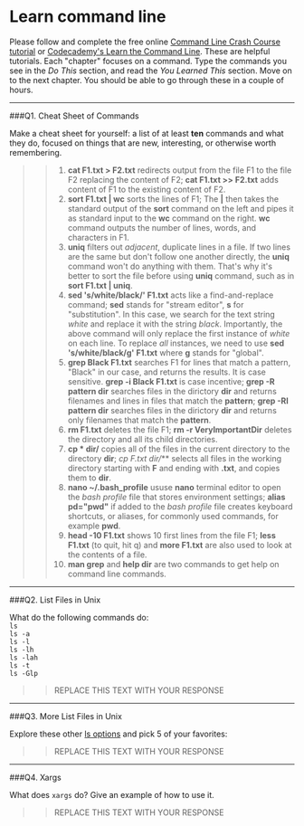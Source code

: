 # Learn command line

Please follow and complete the free online [Command Line Crash Course
tutorial](https://web.archive.org/web/20160708171659/http://cli.learncodethehardway.org/book/) or [Codecademy's Learn the Command Line](https://www.codecademy.com/learn/learn-the-command-line). These are helpful tutorials. Each "chapter" focuses on a command. Type the commands you see in the _Do This_ section, and read the _You Learned This_ section. Move on to the next chapter. You should be able to go through these in a couple of hours.

---

###Q1.  Cheat Sheet of Commands  

Make a cheat sheet for yourself: a list of at least **ten** commands and what they do, focused on things that are new, interesting, or otherwise worth remembering.

> > 1. **cat F1.txt > F2.txt** redirects output from the file F1 to the file F2 replacing the content of F2; **cat F1.txt >> F2.txt** adds content of F1 to the existing content of F2.
> > 2. **sort F1.txt | wc** sorts the lines of F1; The **|** then takes the standard output of the **sort** command on the left and pipes it as standard input to the **wc** command on the right. **wc** command outputs the number of lines, words, and characters in F1.
> > 3. **uniq** filters out *adjacent*, duplicate lines in a file. If two lines are the same but don't follow one another directly, the **uniq** command won't do anything with them. That's why it's better to sort the file before using **uniq** command, such as in **sort F1.txt | uniq**.
> > 4. **sed 's/white/black/' F1.txt** acts like a find-and-replace command; **sed** stands for "stream editor", **s** for "substitution". In this case, we search for the text string *white* and replace it with the string *black*. Importantly, the above command will only replace the first instance of *white* on each line. To replace *all* instances, we need to use **sed 's/white/black/g' F1.txt** where **g** stands for "global".
> > 5. **grep Black F1.txt** searches F1 for lines that match a pattern, "Black" in our case, and returns the results. It is case sensitive. **grep -i Black F1.txt** is case incentive; **grep -R pattern dir** searches files in the dirictory **dir** and returns filenames and lines in files that match the **pattern**; **grep -Rl pattern dir** searches files in the dirictory **dir** and returns only filenames that match the **pattern**.
> > 6. **rm F1.txt** deletes the file F1; **rm -r VeryImportantDir** deletes the directory and all its child directories.  
> > 7. **cp * dir/** copies all of the files in the current directory to the directory **dir**; **cp F*.txt dir/*** selects all files in the working directory starting with **F** and ending with **.txt**, and copies them to **dir**.
> > 8. **nano ~/.bash_profile** ususe **nano** terminal editor to open the *bash profile* file that stores environment settings; **alias pd="pwd"** if added to the *bash profile* file creates keyboard shortcuts, or aliases, for commonly used commands, for example **pwd**.
> > 9. **head -10 F1.txt** shows 10 first lines from the file F1; **less F1.txt** (to quit, hit q) and **more F1.txt** are also used to look at the contents of a file.
> > 10. **man grep** and **help dir** are two commands to get help on command line commands.


---

###Q2.  List Files in Unix   

What do the following commands do:  
`ls`  
`ls -a`  
`ls -l`  
`ls -lh`  
`ls -lah`  
`ls -t`  
`ls -Glp`  

> > REPLACE THIS TEXT WITH YOUR RESPONSE

---

###Q3.  More List Files in Unix  

Explore these other [ls options](http://www.techonthenet.com/unix/basic/ls.php) and pick 5 of your favorites:

> > REPLACE THIS TEXT WITH YOUR RESPONSE

---

###Q4.  Xargs   

What does `xargs` do? Give an example of how to use it.

> > REPLACE THIS TEXT WITH YOUR RESPONSE

 

